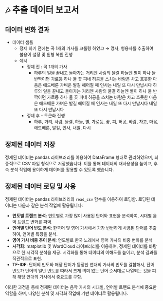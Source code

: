 # 🎶 추출 데이터 보고서

## 데이터 변화 결과
- 데이터 샘플
    - 정제 하기 전에는 곡 1개의 가사를 크롤링 하였고 → 명사, 형용사를 추출하여 불용어 설정 및 원형 복원 진행
    - 예시
        - 정제 전 : 곡 1개의 가사
            - 하루의 일을 끝내고 돌아가는 거리엔 사람의 물결 하늘엔 별이 하나 둘 반짝이면 가로등 하나 둘 꽃 피네 허공을 스치는 바람은 차고 흐뭇한 마음은 애드베룬 가벼운 발길 헤어질 때 인사는 내일 또 다시 만납시다 하루의 일을 끝내고 돌아가는 거리엔 사람의 물결 하늘엔 별이 하나 둘 반짝이면 가로등 하나 둘 꽃 피네 허공을 스치는 바람은 차고 흐뭇한 마음은 애드베룬 가벼운 발길 헤어질 때 인사는 내일 또 다시 만납시다 내일 또 다시 만납시다
        - 정제 후 - 토큰화 진행
            - 하루, 거리, 사람, 물결, 하늘, 별, 가로등, 꽃, 피, 허공, 바람, 차고, 마음, 애드베룬, 발길, 인사, 내일, 다시


## 정제된 데이터 저장
  정제된 데이터는 pandas 라이브러리를 이용하여 DataFrame 형태로 관리하였으며, 최종적으로 CSV 파일 형식으로 저장했습니다. 이를 통해 데이터의 재사용성을 높이고, 후속 분석 작업에 용이하게 데이터를 활용할 수 있도록 했습니다.
## 정제된 데이터 로딩 및 사용
정제된 데이터는 pandas 라이브러리의 `read_csv` 함수를 이용하여 로딩함. 로딩된 데이터는 다음과 같은 분석 작업에 활용됩니다:

- **연도별 트렌드 분석**: 연도별로 가장 많이 사용된 단어와 표현을 분석하여, 시대별 음악 트렌드 변화를 파악.
- **언어별 단어 빈도 분석**: 한국어 및 영어 가사에서 가장 빈번하게 사용된 단어를 추출하여, 언어별 특징을 분석.
- **영어 가사 비중 추이 분석**: 연도별로 한국 노래에서 영어 가사의 비중 변화를 분석
- **시각화**: matplotlib 및 WordCloud 라이브러리를 이용하여, 정제된 데이터를 바탕으로 한 시각적 분석을 제공. 시각화를 통해 데이터의 이해도를 높이고, 분석 결과를 직관적으로 표현.
- **TF-IDF**: 단어의 빈도와 해당 단어가 등장한 연대의 가사의 빈도를 결합해서, 단어 빈도가 단어의 일반 빈도를 따라서 크게 의미 없는 단어 순서대로 나열되는 것을 피해 해당 연대의 가사에서 중요도를 구함.

이러한 과정을 통해 정제된 데이터는 음악 가사의 시대별, 언어별 트렌드 분석에 중요한 역할을 하며, 다양한 분석 및 시각화 작업에 기반 데이터로 활용됩니다.